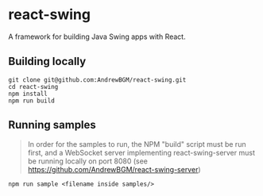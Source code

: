 # react-swing

A framework for building Java Swing apps with React.

## Building locally

```
git clone git@github.com:AndrewBGM/react-swing.git
cd react-swing
npm install
npm run build
```

## Running samples

> In order for the samples to run, the NPM "build" script must be run first, and a WebSocket server implementing react-swing-server must be running locally on port 8080 (see https://github.com/AndrewBGM/react-swing-server)

```
npm run sample <filename inside samples/>
```
